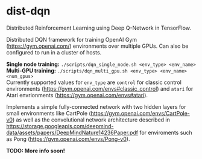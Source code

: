 # dist-dqn
Distributed Reinforcement Learning using Deep Q-Network in TensorFlow.

Distributed DQN framework for training OpenAI Gym (https://gym.openai.com/) environments over multiple GPUs. Can also be configured to run in a cluster of hosts.

**Single node training:** `./scripts/dqn_single_node.sh <env_type> <env_name>`  
**Multi-GPU training:** `./scripts/dqn_multi_gpu.sh <env_type> <env_name> <num_gpus>`  
Currently supported values for `env_type` are `control` for classic control environments (https://gym.openai.com/envs#classic_control) and `atari` for Atari envrionments (https://gym.openai.com/envs#atari).

Implements a simple fully-connected network with two hidden layers for small environments like CartPole (https://gym.openai.com/envs/CartPole-v0) as well as the convolutional network architecture described in https://storage.googleapis.com/deepmind-data/assets/papers/DeepMindNature14236Paper.pdf for enviroments such as Pong (https://gym.openai.com/envs/Pong-v0).

**TODO: More info soon!**
